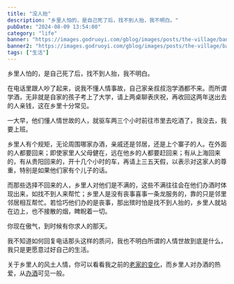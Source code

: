 ```yaml
---
title: "没人抬"
description: "乡里人怕的，是自己死了后，找不到人抬，我不明白。"
pubDate: "2024-08-09 13:54:00"
category: "life"
banner: "https://images.godruoyi.com/gblog/images/posts/the-village/banner2.avif"
banner2: "https://images.godruoyi.com/gblog/images/posts/the-village/banner1.avif"
tags: ["生活"]
---
```


乡里人怕的，是自己死了后，找不到人抬，我不明白。

在电话里跟人吵了起来，说我不懂人情事故，自己家亲叔叔泡学酒都不来。而所谓学酒，无非就是自家的孩子考上了大学，请上两桌聊表庆祝，再收回这两年送出去的人亲钱，这在乡里十分常见。

一大早，他们懂人情世故的人，就驱车两三个小时前往市里去吃酒了，我没去，我要上班。

乡里人有个规矩，无论周围哪家办酒，亲戚还是邻居，还是上个寨子的人。在外面的人都要回来；即使家里人父母健在，远在他乡的人都要赶回来；有从上海回来的，有从贵阳回来的，开十几个小时的车，再请上三五天假，以表示对这家人的尊重，特别是如果他们家有个儿子的话。

而那些选择不回来的人，乡里人对他们是不满的，这些不满往往会在他们办酒时体现出来，如找不到人来帮忙；乡里人是没有丧事喜事一条龙服务的，靠的只是邻里邻居相互帮忙。若恰巧他们办的是丧事，那出殡时怕是找不到人抬的，乡里人就站在边上，也不接散的烟，睥睨着一切。

你现在傲气，到时候有你求人的那天。

我不知道如何回复电话那头这样的质问，我也不明白所谓的人情世故到底是什么，我只是更愿意过好自己的生活。

关于乡里人的风土人情，你可以看看我之前的[老家的变化](https://godruoyi.com/posts/the-changes-in-my-hometown/)，而乡里人对办酒的热爱，从[办酒](https://godruoyi.com/posts/banjiu/)可见一般。
